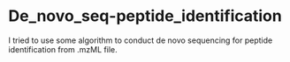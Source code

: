 # De_novo_seq-peptide_identification
I tried to use some algorithm to conduct de novo sequencing for peptide identification from .mzML file.

